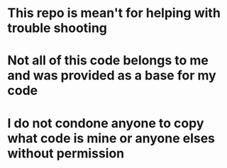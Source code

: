 # This repo is mean't for helping with trouble shooting
#
# Not all of this code belongs to me and was provided as a base for my code
# I do not condone anyone to copy what code is mine or anyone elses without permission
